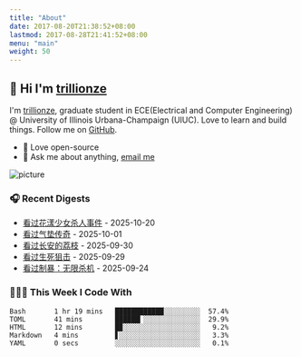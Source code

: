 ```yaml
---
title: "About"
date: 2017-08-20T21:38:52+08:00
lastmod: 2017-08-28T21:41:52+08:00
menu: "main"
weight: 50
---
```


## 👋 Hi I'm [trillionze](https://www.trillionze.com)

I'm [trillionze](https://www.trillionze.com), graduate student in ECE(Electrical and Computer Engineering) @ University of Illinois Urbana-Champaign (UIUC). Love to learn and build things. Follow me on [GitHub](https://github.com/trillionze).

- 💼 Love open-source
- 💬 Ask me about anything, [email me](trillionze@163.com)

![picture](https://image.pseudoyu.com/images/dino.gif)

### 🎧 Recent Digests

<!-- douban starts -->
* <a href='https://movie.douban.com/subject/35183324/' target='_blank'>看过花漾少女杀人事件</a> - 2025-10-20
* <a href='https://movie.douban.com/subject/35738421/' target='_blank'>看过气垫传奇</a> - 2025-10-01
* <a href='https://movie.douban.com/subject/36185502/' target='_blank'>看过长安的荔枝</a> - 2025-09-30
* <a href='https://movie.douban.com/subject/1947549/' target='_blank'>看过生死狙击</a> - 2025-09-29
* <a href='https://movie.douban.com/subject/33415953/' target='_blank'>看过制暴：无限杀机</a> - 2025-09-24
<!-- douban ends -->

### 👨🏻‍💻 This Week I Code With

<!-- code_time starts -->

```text
Bash       1 hr 19 mins   ████████████░░░░░░░░░  57.4%
TOML       41 mins        ██████▎░░░░░░░░░░░░░░  29.9%
HTML       12 mins        █▉░░░░░░░░░░░░░░░░░░░   9.2%
Markdown   4 mins         ▋░░░░░░░░░░░░░░░░░░░░   3.3%
YAML       0 secs         ░░░░░░░░░░░░░░░░░░░░░   0.1%
```

<!-- code_time ends -->